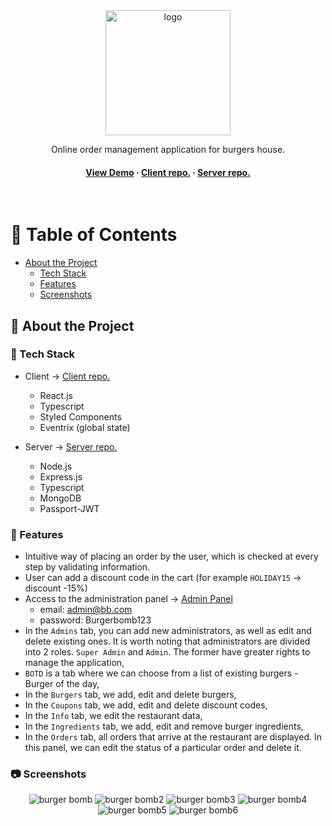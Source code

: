 <div align="center">

  <img src="https://i.imgur.com/0jb3H9m.png" alt="logo" width="200" height="auto" />
  
  <p>
    Online order management application for burgers house.
  </p>

<h4>
    <a href="https://tomaszenko.networkmanager.pl/bb/">View Demo</a>
<span> · </span>
    <a href="https://github.com/tomaszburas/BurgerBombFE">Client repo.</a>
<span> · </span>
    <a href="https://github.com/tomaszburas/BurgerBombBE">Server repo.</a>
  </h4>
</div>

<br />

<!-- Table of Contents -->
# :notebook_with_decorative_cover: Table of Contents

- [About the Project](#star2-about-the-project)
  * [Tech Stack](#space_invader-tech-stack)
  * [Features](#dart-features)
  * [Screenshots](#camera-screenshots)
  
<!-- About the Project -->
## :star2: About the Project


<!-- TechStack -->
### :space_invader: Tech Stack

- Client -> <a href="https://github.com/tomaszburas/BurgerBombFE">Client repo.</a>

  + React.js
  + Typescript
  + Styled Components
  + Eventrix (global state)

- Server -> <a href="https://github.com/tomaszburas/BurgerBombBE">Server repo.</a>

  + Node.js
  + Express.js
  + Typescript
  + MongoDB 
  + Passport-JWT

<!-- Features -->
### :dart: Features

- Intuitive way of placing an order by the user, which is checked at every step by validating information.
- User can add a discount code in the cart (for example `HOLIDAY15` -> discount -15%)
- Access to the administration panel -> <a href="https://tomaszenko.networkmanager.pl/bb/login">Admin Panel</a>
  + email: admin@bb.com
  + password: Burgerbomb123
- In the `Admins` tab, you can add new administrators, as well as edit and delete existing ones. It is worth noting that administrators are divided into 2 roles. `Super Admin` and `Admin`. The former have greater rights to manage the application,
- `BOTD` is a tab where we can choose from a list of existing burgers - Burger of the day,
- In the `Burgers` tab, we add, edit and delete burgers,
- In the `Coupons` tab, we add, edit and delete discount codes,
- In the `Info` tab, we edit the restaurant data,
- In the `Ingredients` tab, we add, edit and remove burger ingredients,
- In the `Orders` tab, all orders that arrive at the restaurant are displayed. In this panel, we can edit the status of a particular order and delete it.


<!-- Screenshots -->
### :camera: Screenshots

<div align="center"> 
  <img src="https://i.imgur.com/73tAg94.jpg" alt="burger bomb" />
  <img src="https://i.imgur.com/YcB3Fhe.jpg" alt="burger bomb2" />
  <img src="https://i.imgur.com/YhzJxL9.jpg" alt="burger bomb3" />
<img src="https://i.imgur.com/j4sxh4F.jpg" alt="burger bomb4" />
<img src="https://i.imgur.com/Qvjk5jA.jpg" alt="burger bomb5" />
<img src="https://i.imgur.com/2dbNP5U.jpg" alt="burger bomb6" />
</div>
